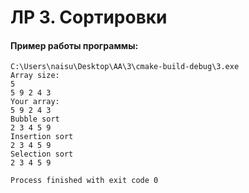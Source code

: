   # ЛР 3. Сортировки
  
 #### Пример работы программы:
```
C:\Users\naisu\Desktop\AA\3\cmake-build-debug\3.exe
Array size:
5
5 9 2 4 3
Your array:
5 9 2 4 3
Bubble sort
2 3 4 5 9
Insertion sort
2 3 4 5 9
Selection sort
2 3 4 5 9

Process finished with exit code 0
```
